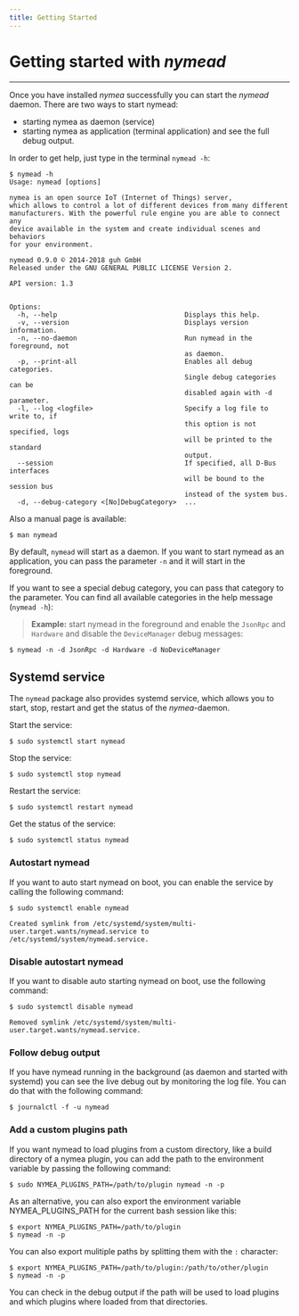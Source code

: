 ```yaml
---
title: Getting Started
---
```


# Getting started with *nymead*
--------------------------------------------
Once you have installed *nymea* successfully you can start the *nymead* daemon. There are two ways to start nymead:

* starting nymea as daemon (service)
* starting nymea as application (terminal application) and see the full debug output.

In order to get help, just type in the terminal `nymead -h`:

    $ nymead -h
    Usage: nymead [options]
    
    nymea is an open source IoT (Internet of Things) server, 
    which allows to control a lot of different devices from many different 
    manufacturers. With the powerful rule engine you are able to connect any 
    device available in the system and create individual scenes and behaviors 
    for your environment.
    
    nymead 0.9.0 © 2014-2018 guh GmbH
    Released under the GNU GENERAL PUBLIC LICENSE Version 2.
    
    API version: 1.3
    
    
    Options:
      -h, --help                                Displays this help.
      -v, --version                             Displays version information.
      -n, --no-daemon                           Run nymead in the foreground, not
                                                as daemon.
      -p, --print-all                           Enables all debug categories.
                                                Single debug categories can be
                                                disabled again with -d parameter.
      -l, --log <logfile>                       Specify a log file to write to, if
                                                this option is not specified, logs
                                                will be printed to the standard
                                                output.
      --session                                 If specified, all D-Bus interfaces
                                                will be bound to the session bus
                                                instead of the system bus.
      -d, --debug-category <[No]DebugCategory>  ...


Also a manual page is available:

    $ man nymead

By default, `nymead` will start as a daemon. If you want to start nymead as an application, you can pass the parameter `-n` and it will start in the foreground. 

If you want to see a special debug category, you can pass that category to the parameter. You can find all available categories in the help message (`nymead -h`):

> **Example:** start nymead in the foreground and enable the `JsonRpc` and `Hardware` and disable the `DeviceManager` debug messages:

    $ nymead -n -d JsonRpc -d Hardware -d NoDeviceManager

## Systemd service

The `nymead` package also provides systemd service, which allows you to start, stop, restart and get the status of the *nymea*-daemon.

Start the service:

    $ sudo systemctl start nymead

Stop the service:

    $ sudo systemctl stop nymead

Restart the service:

    $ sudo systemctl restart nymead

Get the status of the service:

    $ sudo systemctl status nymead

### Autostart nymead
If you want to auto start nymead on boot, you can enable the service by calling the following command:

    $ sudo systemctl enable nymead
    
    Created symlink from /etc/systemd/system/multi-user.target.wants/nymead.service to /etc/systemd/system/nymead.service.

### Disable autostart nymead
If you want to disable auto starting nymead on boot, use the following command:

    $ sudo systemctl disable nymead
    
    Removed symlink /etc/systemd/system/multi-user.target.wants/nymead.service.

### Follow debug output

If you have nymead running in the background (as daemon and started with systemd) you can see the live debug out by monitoring the log file. You can do that with the following command:

    $ journalctl -f -u nymead


### Add a custom plugins path

If you want nymead to load plugins from a custom directory, like a build directory of a nymea plugin, you can add the path to the environment variable by passing the following command:

    $ sudo NYMEA_PLUGINS_PATH=/path/to/plugin nymead -n -p

As an alternative, you can also export the environment variable NYMEA_PLUGINS_PATH for the current bash session like this:

    $ export NYMEA_PLUGINS_PATH=/path/to/plugin
    $ nymead -n -p

You can also export mulitiple paths by splitting them with the `:` character:

    $ export NYMEA_PLUGINS_PATH=/path/to/plugin:/path/to/other/plugin
    $ nymead -n -p

You can check in the debug output if the path will be used to load plugins and which plugins where loaded from that directories. 
